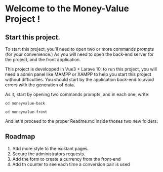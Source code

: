# Welcome to the Money-Value Project !

## Start this project.
To start this project, you'll need to open two or more commands prompts (for your convenience.) As you will need to open the back-end server for the project, and the front application.

This project is developped in Vue3 + Larave 10, to run this project, you will need a admin panel like MAMPP or XAMPP to help you start this project without difficulties. You should start by the application back-end to avoid errors with the generation of data.

As it, start by opening two commands prompts, and in each one, write:

```cd moneyvalue-back```

```cd moneyvalue-front```

And let's proceed to the proper Readme.md inside thoses two new folders.

## Roadmap
1. Add more style to the existant pages.
2. Secure the administrators requests.
3. Add the form to create a currency from the front-end
4. Add th counter to see each time a conversion pair is used
